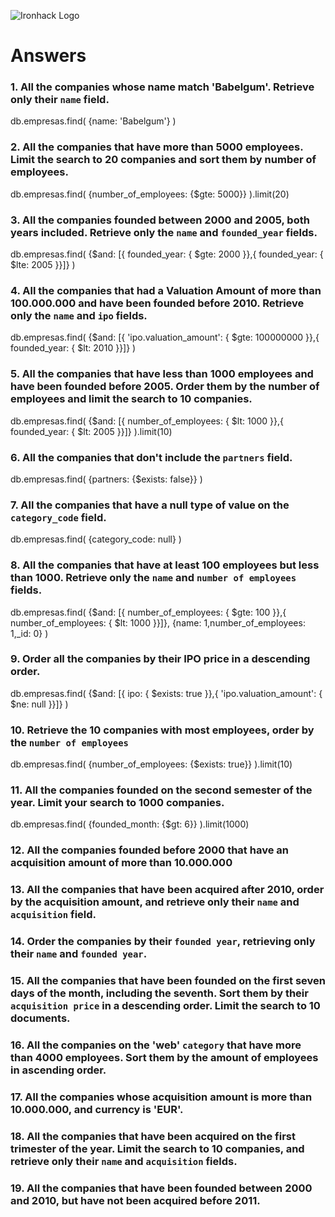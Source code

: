 ![Ironhack Logo](https://i.imgur.com/1QgrNNw.png)

# Answers

### 1. All the companies whose name match 'Babelgum'. Retrieve only their `name` field.

db.empresas.find(
  {name: 'Babelgum'}
)

### 2. All the companies that have more than 5000 employees. Limit the search to 20 companies and sort them by **number of employees**.

db.empresas.find(
  {number_of_employees: {$gte: 5000}}
).limit(20)

### 3. All the companies founded between 2000 and 2005, both years included. Retrieve only the `name` and `founded_year` fields.

db.empresas.find(
  {$and: [{ founded_year: { $gte: 2000 }},{ founded_year: { $lte: 2005 }}]}
)

### 4. All the companies that had a Valuation Amount of more than 100.000.000 and have been founded before 2010. Retrieve only the `name` and `ipo` fields.

db.empresas.find(
  {$and: [{ 'ipo.valuation_amount': { $gte: 100000000 }},{ founded_year: { $lt: 2010 }}]}
)

### 5. All the companies that have less than 1000 employees and have been founded before 2005. Order them by the number of employees and limit the search to 10 companies.

db.empresas.find(
  {$and: [{ number_of_employees: { $lt: 1000 }},{ founded_year: { $lt: 2005 }}]}
).limit(10)

### 6. All the companies that don't include the `partners` field.

db.empresas.find(
  {partners: {$exists: false}}
)

### 7. All the companies that have a null type of value on the `category_code` field.

db.empresas.find(
  {category_code: null}
)

### 8. All the companies that have at least 100 employees but less than 1000. Retrieve only the `name` and `number of employees` fields.

db.empresas.find(
  {$and: [{ number_of_employees: { $gte: 100 }},{ number_of_employees: { $lt: 1000 }}]},
  {name: 1,number_of_employees: 1,_id: 0}
)

### 9. Order all the companies by their IPO price in a descending order.

db.empresas.find(
  {$and: [{ ipo: { $exists: true }},{ 'ipo.valuation_amount': { $ne: null }}]}
)

### 10. Retrieve the 10 companies with most employees, order by the `number of employees`

db.empresas.find(
  {number_of_employees: {$exists: true}}
).limit(10)

### 11. All the companies founded on the second semester of the year. Limit your search to 1000 companies.

db.empresas.find(
  {founded_month: {$gt: 6}}
).limit(1000)

### 12. All the companies founded before 2000 that have an acquisition amount of more than 10.000.000

<!-- Your Code Goes Here -->

### 13. All the companies that have been acquired after 2010, order by the acquisition amount, and retrieve only their `name` and `acquisition` field.

<!-- Your Code Goes Here -->

### 14. Order the companies by their `founded year`, retrieving only their `name` and `founded year`.

<!-- Your Code Goes Here -->

### 15. All the companies that have been founded on the first seven days of the month, including the seventh. Sort them by their `acquisition price` in a descending order. Limit the search to 10 documents.

<!-- Your Code Goes Here -->

### 16. All the companies on the 'web' `category` that have more than 4000 employees. Sort them by the amount of employees in ascending order.

<!-- Your Code Goes Here -->

### 17. All the companies whose acquisition amount is more than 10.000.000, and currency is 'EUR'.

<!-- Your Code Goes Here -->

### 18. All the companies that have been acquired on the first trimester of the year. Limit the search to 10 companies, and retrieve only their `name` and `acquisition` fields.

<!-- Your Code Goes Here -->

### 19. All the companies that have been founded between 2000 and 2010, but have not been acquired before 2011.

<!-- Your Code Goes Here -->
